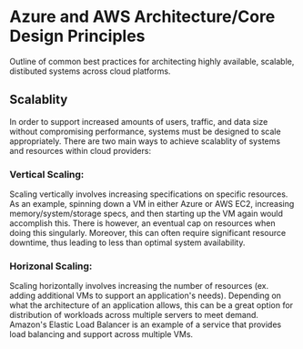 # Azure and AWS Architecture/Core Design Principles

Outline of common best practices for architecting highly available, scalable, distibuted systems across cloud platforms. 

## Scalablity

In order to support increased amounts of users, traffic, and data size without compromising performance, systems must be designed to scale appropriately. There are two main ways to achieve scalablity of systems and resources within cloud providers:  

### Vertical Scaling: 

Scaling vertically involves increasing specifications on specific resources. As an example, spinning down a VM in either Azure or AWS EC2, increasing memory/system/storage specs, and then starting up the VM again would accomplish this. There is however, an eventual cap on resources when doing this singularly. Moreover, this can often require significant resource downtime, thus leading to less than optimal system availability.

### Horizonal Scaling: 

Scaling horizontally involves increasing the number of resources (ex. adding additional VMs to support an application's needs). Depending on what the architecture of an application allows, this can be a great option for distribution of workloads across multiple servers to meet demand. Amazon's Elastic Load Balancer is an example of a service that provides load balancing and support across multiple VMs.
